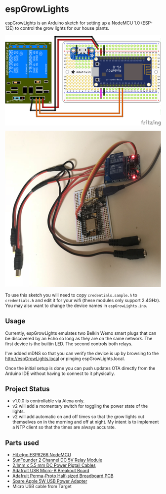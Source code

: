 # espGrowLights

espGrowLights is an Arduino sketch for setting up a NodeMCU 1.0 (ESP-12E) to
control the grow lights for our house plants. 

![Fritzing wiring diagram v1](espGrowLights_wiring_diagram_v1.png)

![Photo of espGrowLight-v1](espGrowLights-v1.jpg)

To use this sketch you will need to copy `credentials.sample.h` to
`credentials.h` and edit it for your wifi (these modules only support 2.4GHz).
You may also want to change the device names in `espGrowLights.ino`.

## Usage

Currently, espGrowLights emulates two Belkin Wemo smart plugs that can be
discovered by an Echo so long as they are on the same network. The first device
is the builtin LED. The second controls both relays.

I've added mDNS so that you can verify the device is up by browsing to the
http://espGrowLights.local or pinging espGrowLights.local.

Once the initial setup is done you can push updates OTA directly from the
Arduino IDE without having to connect to it physically.

## Project Status

- v1.0.0 is controllable via Alexa only.
- v2 will add a momentary switch for toggling the power state of the lights.
- v2 will add automatic on and off times so that the grow lights cut themselves
on in the morning and off at night. My intent is to implement a NTP client so
that the times are always accurate.

## Parts used

- [HiLetgo ESP8266 NodeMCU](http://a.co/hMjdhsX)
- [SunFounder 2 Channel DC 5V Relay Module](http://a.co/5G3O3XI)
- [2.1mm x 5.5 mm DC Power Pigtail Cables](http://a.co/dTNQlda)
- [Adafruit USB Micro-B Breakout Board](https://www.adafruit.com/product/1833)
- [Adafruit Perma-Proto Half-sized Breadboard PCB](https://www.adafruit.com/product/1609)
- [Spare Apple 5W USB Power Adapter](https://www.apple.com/shop/product/MD810LL/A/apple-5w-usb-power-adapter)
- Micro USB cable from Target
